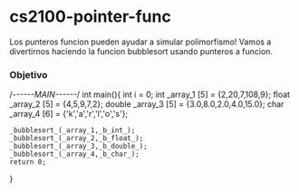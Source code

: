 # cs2100-pointer-func
Los punteros funcion pueden ayudar a simular polimorfismo! Vamos a divertirnos haciendo la funcion  bubblesort  usando punteros a funcion. 

### Objetivo

/*------MAIN------*/
int main(){
	int i = 0;
	int _array_1 [5] = {2,20,7,108,9};
	float _array_2 [5] = {4,5,9,7,2};
	double _array_3 [5] = {3.0,8.0,2.0,4.0,15.0};
	char _array_4 [6] = {'k','a','r','l','o','s'};

	_bubblesort_(_array_1,_b_int_);	
	_bubblesort_(_array_2,_b_float_);
	_bubblesort_(_array_3,_b_double_);
	_bubblesort_(_array_4,_b_char_);
    return 0;
}
